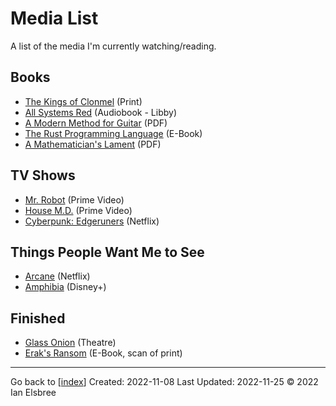 # Media List

A list of the media I'm currently watching/reading.

## Books

- [The Kings of Clonmel](https://en.wikipedia.org/wiki/The_Kings_of_Clonmel) (Print)
- [All Systems Red](https://libbyapp.com/open/loan/8145208/3783062) (Audiobook - Libby)
- [A Modern Method for Guitar](attachments/A_Modern_Method_for_Guitar_Volume_1.pdf) (PDF)
- [The Rust Programming Language](https://rust-book.cs.brown.edu/ch06-01-defining-an-enum.html) (E-Book)
- [A Mathematician's Lament](attachments/LockhartsLament.pdf) (PDF)

## TV Shows

- [Mr. Robot](https://www.amazon.com/gp/video/detail/B00YBX664Q/ref=atv_dp_season_select_s2) (Prime Video)
- [House M.D.](https://www.amazon.com/gp/video/detail/B00C15T422/ref=atv_hm_hom_1_c_lZOsi7_2_2) (Prime Video)
- [Cyberpunk: Edgeruners](https://www.netflix.com/browse?jbv=81054853) (Netflix)

## Things People Want Me to See

- [Arcane](https://www.netflix.com/search?q=arcane&jbv=81435684) (Netflix)
- [Amphibia](https://www.disneyplus.com/series/amphibia/4jsQ0zDkUTeN) (Disney+)

## Finished

- [Glass Onion](https://en.wikipedia.org/wiki/Glass_Onion%3A_A_Knives_Out_Mystery) (Theatre)
- [Erak's Ransom](https://archive.org/details/eraksransom0000flan/page/288/mode/2up?view=theater) (E-Book, scan of print)

---
Go back to [[index]]
Created: 2022-11-08
Last Updated: 2022-11-25
© 2022 Ian Elsbree

[//begin]: # "Autogenerated link references for markdown compatibility"
[index]: index "Home Page"
[//end]: # "Autogenerated link references"
